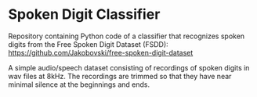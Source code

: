 # Spoken Digit Classifier

Repository containing Python code of a classifier that recognizes spoken digits from the Free Spoken Digit Dataset (FSDD): https://github.com/Jakobovski/free-spoken-digit-dataset

A simple audio/speech dataset consisting of recordings of spoken digits in wav files at 8kHz. The recordings are trimmed so that they have near minimal silence at the beginnings and ends.

